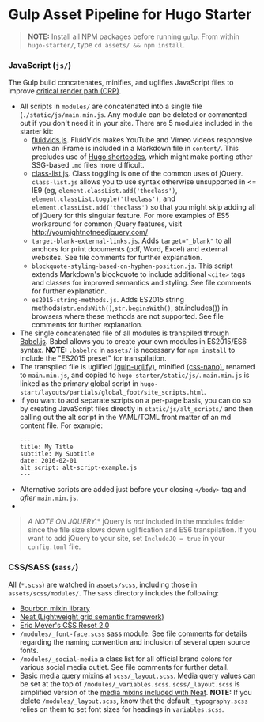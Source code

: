 # Gulp Asset Pipeline for Hugo Starter

> **NOTE:** Install all NPM packages before running `gulp`. From within `hugo-starter/`, type `cd assets/ && npm install`.

### JavaScript (`js/`)

The Gulp build concatenates, minifies, and uglifies JavaScript files to improve [critical render path (CRP)](https://developers.google.com/web/fundamentals/performance/critical-rendering-path/?hl=en).  

* All scripts in `modules/` are concatenated into a single file (`./static/js/main.min.js`. Any module can be deleted or commented out if you don't need it in your site. There are 5 modules included in the starter kit:
    * [fluidvids.js](https://github.com/toddmotto/fluidvids). FluidVids makes YouTube and Vimeo videos responsive when an iFrame is included in a Markdown file in `content/`. This precludes use of [Hugo shortcodes](http://gohugo.io/extras/shortcodes/), which might make porting other SSG-based `.md` files more difficult.  
    * [class-list.js](https://github.com/eligrey/classList.js/). Class toggling is one of the common uses of jQuery. `class-list.js` allows you to use syntax otherwise unsupported in <= IE9 (eg, `element.classList.add('theclass')`, `element.classList.toggle('theclass')`, and `element.classList.add('theclass')` so that you might skip adding all of jQuery for this singular feature. For more examples of ES5 workaround for common jQuery features, visit <http://youmightnotneedjquery.com/>
    * `target-blank-external-links.js`. Adds `target="_blank"` to all anchors for print documents (pdf, Word, Excel) and external websites. See file comments for further explanation.
    * `blockquote-styling-based-on-hyphen-position.js`. This script extends Markdown's blockquote to include additional `<cite>` tags and classes for improved semantics and styling. See file comments for further explanation.
    * `es2015-string-methods.js`. Adds ES2015 string methods(`str.endsWith()`,`str.beginsWith()`, str.includes()) in browsers where these methods are not supported. See file comments for further explanation.    
* The single concatenated file of all modules is transpiled through [Babel.js](https://babeljs.io/). Babel allows you to create your own modules in ES2015/ES6 syntax. **NOTE:** `.babelrc` in `assets/` is necessary for `npm install` to include the "ES2015 preset" for transpilation.
* The transpiled file is uglified [(gulp-uglify)](https://www.npmjs.com/package/gulp-uglify), minified [(css-nano)](https://github.com/ben-eb/gulp-cssnano), renamed to `main.min.js`, and copied to `hugo-starter/static/js/`. `main.min.js` is linked as the primary global script in `hugo-start/layouts/partials/global_foot/site_scripts.html`.
* If you want to add separate scripts on a per-page basis, you can do so by creating JavaScript files directly in `static/js/alt_scripts/` and then calling out the alt script in the YAML/TOML front matter of an md content file. For example:
    ```
    ---
    title: My Title
    subtitle: My Subtitle
    date: 2016-02-01
    alt_script: alt-script-example.js
    ---
    ```
* Alternative scripts are added just before your closing `</body>` tag and *after* `main.min.js`.
* 
> *A NOTE ON JQUERY:** jQuery is *not* included in the modules folder since the file size slows down uglification and ES6 transpilation. If you want to add jQuery to your site, set `IncludeJQ = true` in your `config.toml` file.

### CSS/SASS (`sass/`)

All (`*.scss`) are watched in `assets/scss`, including those in `assets/scss/modules/`. The sass directory includes the following:

* [Bourbon mixin library](http://bourbon.io/docs/)
* [Neat (Lightweight grid semantic framework)](http://thoughtbot.github.io/neat-docs/latest/)
* [Eric Meyer's CSS Reset 2.0](http://meyerweb.com/eric/tools/css/reset/)
* `/modules/_font-face.scss` sass module. See file comments for details regarding the naming convention and inclusion of several open source fonts.
* `/modules/_social-media` a class list for all official brand colors for various social media outlet. See file comments for further detail.
* Basic media query mixins at `scss/_layout.scss`. Media query values can be set at the top of `/modules/_variables.scss`. `scss/_layout.scss` is simplified version of the [media mixins included with Neat](http://thoughtbot.github.io/neat-docs/latest/#media). **NOTE:** If you delete `/modules/_layout.scss`, know that the default `_typography.scss` relies on them to set font sizes for headings in `variables.scss`.   
